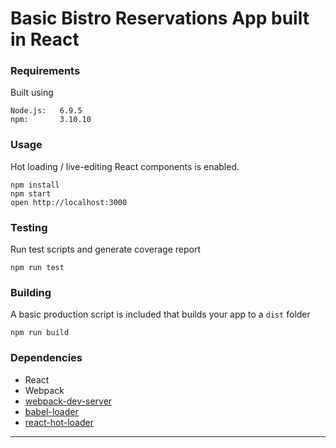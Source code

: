 # Basic Bistro Reservations App built in React

### Requirements

Built using


```
Node.js:   6.9.5  
npm:       3.10.10
```


### Usage

Hot loading / live-editing React components is enabled.

```
npm install
npm start
open http://localhost:3000
```

### Testing

Run test scripts and generate coverage report

```
npm run test
```

### Building

A basic production script is included that builds your app to a `dist` folder

```
npm run build
```


### Dependencies

* React
* Webpack
* [webpack-dev-server](https://github.com/webpack/webpack-dev-server)
* [babel-loader](https://github.com/babel/babel-loader)
* [react-hot-loader](https://github.com/gaearon/react-hot-loader)

---
